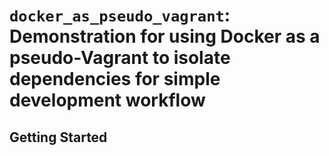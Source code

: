 # `docker_as_pseudo_vagrant`: Demonstration for using Docker as a  pseudo-Vagrant to isolate dependencies for simple development workflow

## Getting Started

